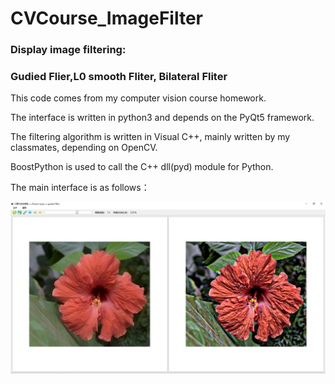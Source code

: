 # CVCourse_ImageFilter

### Display image filtering: 
### Gudied Flier,L0 smooth Fliter, Bilateral Fliter

This code comes from my computer vision course homework.

The interface is written in python3 and depends on the PyQt5 framework.

The filtering algorithm is written in Visual C++, mainly written by my classmates, depending on OpenCV.

BoostPython is used to call the C++ dll(pyd) module for Python.

The main interface is as follows：

![figure ui](./images/main_ui.jpg)




